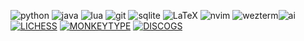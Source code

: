 ![python](https://img.shields.io/badge/Python-3776AB?style=for-the-badge&logo=python&logoColor=white)
![java](https://img.shields.io/badge/Java-ED8B00?style=for-the-badge&logo=openjdk&logoColor=white)
![lua](https://img.shields.io/badge/Lua-2C2D72?style=for-the-badge&logo=lua&logoColor=white)
![git](https://img.shields.io/badge/GIT-E44C30?style=for-the-badge&logo=git&logoColor=white)
![sqlite](https://img.shields.io/badge/SQLite-07405E?style=for-the-badge&logo=sqlite&logoColor=white)
![LaTeX](https://img.shields.io/badge/LaTeX-008080.svg?style=for-the-badge&logo=LaTeX&logoColor=white)
![nvim](https://img.shields.io/badge/NeoVim-%2357A143.svg?&style=for-the-badge&logo=neovim&logoColor=white)
![wezterm](https://img.shields.io/badge/WezTerm-4E49EE.svg?style=for-the-badge&logo=WezTerm&logoColor=white)![ai](https://img.shields.io/badge/Adobe%20Illustrator-FF9A00.svg?style=for-the-badge&logo=Adobe-Illustrator&logoColor=white)
[![LICHESS](https://img.shields.io/badge/-blitz%3A%202037-333333?style=for-the-badge&logo=lichess&logoColor=white&label=lichess&color=D3D3D3&labelColor=333333)](https://lichess.org/@/elib)
[![MONKEYTYPE](https://img.shields.io/badge/-66%20WPM-E2B714?style=for-the-badge&logo=monkeytype&logoColor=black&label=monkeytype&color=black&labelColor=E2B714)](https://monkeytype.com/profile/THUNDER-SLOTH)
[![DISCOGS](https://img.shields.io/badge/-%241.1k-333333?style=for-the-badge&logo=discogs&logoColor=white&label=discogs&color=D3D3D3&labelColor=333333)](https://www.discogs.com/user/THUNDER-SLOTH)
